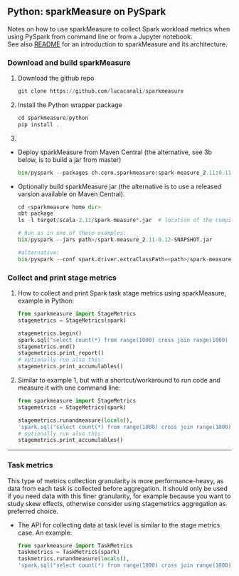 ## Python: sparkMeasure on PySpark

Notes on how to use sparkMeasure to collect Spark workload metrics when using PySpark from command line 
or from a Jupyter notebook.  
See also [README](../README.md) for an introduction to sparkMeasure and its architecture.

### Download and build sparkMeasure

1. Download the github repo
    ```python
    git clone https://github.com/lucacanali/sparkmeasure
    ```
2. Install the Python wrapper package
    ```python
    cd sparkmeasure/python
    pip install .
    ```
3.
 - Deploy sparkMeasure from Maven Central (the alternative, see 3b below, is to build a jar from master)
    ```python
    bin/pyspark --packages ch.cern.sparkmeasure:spark-measure_2.11:0.11
    ```
 - Optionally build sparkMeasure jar (the alternative is to use a released varsion available on Maven Central).
    ```python
    cd <sparkmeasure home dir>
    sbt package
    ls -l target/scala-2.11/spark-measure*.jar  # location of the compiled jar
 
    # Run as in one of these examples:
    bin/pyspark --jars path>/spark-measure_2.11-0.12-SNAPSHOT.jar
    
    #alternative:
    bin/pyspark --conf spark.driver.extraClassPath=<path>/spark-measure_2.11-0.12-SNAPSHOT.jar
    ```
   
   
### Collect and print stage metrics
1. How to collect and print Spark task stage metrics using sparkMeasure, example in Python:
    ```python
    from sparkmeasure import StageMetrics
    stagemetrics = StageMetrics(spark)
   
    stagemetrics.begin()
    spark.sql("select count(*) from range(1000) cross join range(1000) cross join range(1000)").show()
    stagemetrics.end()
    stagemetrics.print_report()
    # optionally run also this:
    stagemetrics.print_accumulables()
   ```
2. Similar to example 1, but with a shortcut/workaround to run code and measure it with one command line:
    ```python
    from sparkmeasure import StageMetrics
    stagemetrics = StageMetrics(spark)
    
    stagemetrics.runandmeasure(locals(),
    'spark.sql("select count(*) from range(1000) cross join range(1000) cross join range(1000)").show()')
    # optionally run also this:
    stagemetrics.print_accumulables() 
   ```

---
### Task metrics

This type of metrics collection granularity is more performance-heavy, as data from each task is 
collected before aggregation.
It should only be used if you need data with this finer granularity, for example because you want
to study skew effects, otherwise consider using stagemetrics aggregation as preferred choice.

- The API for collecting data at task level is similar to the stage metrics case.
  An example:
    ```python
    from sparkmeasure import TaskMetrics
    taskmetrics = TaskMetrics(spark)
    taskmetrics.runandmeasure(locals(),
    'spark.sql("select count(*) from range(1000) cross join range(1000) cross join range(1000)").show()')
    ```
